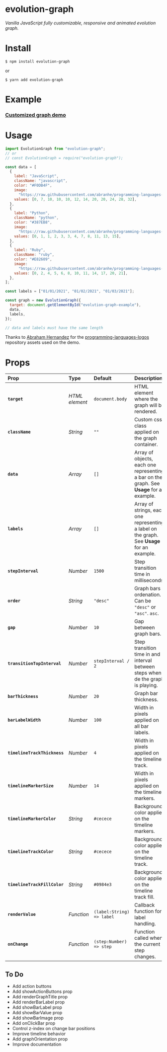 # evolution-graph

_Vanilla JavaScript fully customizable, responsive and animated evolution graph._

# Install

```shell
$ npm install evolution-graph
```

or

```shell
$ yarn add evolution-graph
```

# Example

### [Customized graph demo](https://nathanssantos.github.io/evolution-graph)

# Usage

```js
import EvolutionGraph from "evolution-graph";
// or
// const EvolutionGraph = require("evolution-graph");

const data = [
  {
    label: "JavaScript",
    className: "javascript",
    color: "#F0DB4F",
    image:
      "https://raw.githubusercontent.com/abranhe/programming-languages-logos/30a0ecf99188be99a3c75a00efb5be61eca9c382/src/javascript/javascript.svg",
    values: [0, 7, 10, 10, 10, 12, 14, 20, 20, 24, 28, 32],
  },
  {
    label: "Python",
    className: "python",
    color: "#387EB8",
    image:
      "https://raw.githubusercontent.com/abranhe/programming-languages-logos/30a0ecf99188be99a3c75a00efb5be61eca9c382/src/python/python.svg",
    values: [0, 1, 1, 2, 3, 3, 4, 7, 8, 11, 13, 15],
  },
  {
    label: "Ruby",
    className: "ruby",
    color: "#E82609",
    image:
      "https://raw.githubusercontent.com/abranhe/programming-languages-logos/30a0ecf99188be99a3c75a00efb5be61eca9c382/src/ruby/ruby.svg",
    values: [0, 2, 4, 5, 6, 8, 10, 11, 14, 17, 20, 21],
  },
];

const labels = ["01/01/2021", "01/02/2021", "01/03/2021"];

const graph = new EvolutionGraph({
  target: document.getElementById("evolution-graph-example"),
  data,
  labels,
});

// data and labels must have the same length
```

Thanks to [Abraham Hernandez](https://github.com/abranhe) for the [programming-languages-logos](https://github.com/abranhe/programming-languages-logos) repository assets used on the demo.

# Props

| Prop                         | Type           | Default                   | Description                                                                                 |
| :--------------------------- | :------------- | :------------------------ | :------------------------------------------------------------------------------------------ |
| **`target`**                 | _HTML element_ | `document.body`           | HTML element where the graph will be rendered.                                              |
| **`className`**              | _String_       | `""`                      | Custom css class applied on the graph container.                                            |
| **`data`**                   | _Array_        | `[]`                      | Array of objects, each one representing a bar on the graph. See **Usage** for an example.   |
| **`labels`**                 | _Array_        | `[]`                      | Array of strings, each one representing a label on the graph. See **Usage** for an example. |
| **`stepInterval`**           | _Number_       | `1500`                    | Step transition time in milliseconds.                                                       |
| **`order`**                  | _String_       | `"desc"`                  | Graph bars ordenation. Can be `"desc"` or `"asc"`. `asc`.                                   |
| **`gap`**                    | _Number_       | `10`                      | Gap between graph bars.                                                                     |
| **`transitionTopInterval`**  | _Number_       | `stepInterval / 2`        | Step transition time in and interval between steps when de the graph is playing.            |
| **`barThickness`**           | _Number_       | `20`                      | Graph bar thickness.                                                                        |
| **`barLabelWidth`**          | _Number_       | `100`                     | Width in pixels applied on all bar labels.                                                  |
| **`timelineTrackThickness`** | _Number_       | `4`                       | Width in pixels applied on the timeline track.                                              |
| **`timelineMarkerSize`**     | _Number_       | `14`                      | Width in pixels applied on the timeline markers.                                            |
| **`timelineMarkerColor`**    | _String_       | `#cecece`                 | Background color applied on the timeline markers.                                           |
| **`timelineTrackColor`**     | _String_       | `#cecece`                 | Background color applied on the timeline track.                                             |
| **`timelineTrackFillColor`** | _String_       | `#0984e3`                 | Background color applied on the timeline track fill.                                        |
| **`renderValue`**            | _Function_     | `(label:String) => label` | Callback function for label handling.                                                       |
| **`onChange`**               | _Function_     | `(step:Number) => step`   | Function called when the current step changes.                                              |

## To Do

- Add action buttons
- Add showActionButtons prop
- Add renderGraphTitle prop
- Add renderBarLabel prop
- Add showBarLabel prop
- Add showBarValue prop
- Add showBarImage prop
- Add onClickBar prop
- Control z-index on change bar positions
- Improve timeline behavior
- Add graphOrientation prop
- Improve documentation

